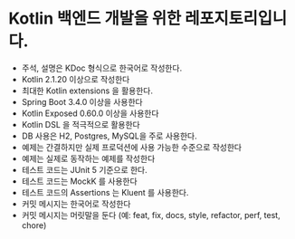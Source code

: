 # Kotlin 백엔드 개발을 위한 레포지토리입니다.

- 주석, 설명은 KDoc 형식으로 한국어로 작성한다.
- Kotlin 2.1.20 이상으로 작성한다
- 최대한 Kotlin extensions 을 활용한다.
- Spring Boot 3.4.0 이상을 사용한다
- Kotlin Exposed 0.60.0 이상을 사용한다
- Kotlin DSL 을 적극적으로 활용한다
- DB 사용은 H2, Postgres, MySQL을 주로 사용한다.
- 예제는 간결하지만 실제 프로덕션에 사용 가능한 수준으로 작성한다
- 예제는 실제로 동작하는 예제를 작성한다
- 테스트 코드는 JUnit 5 기준으로 한다.
- 테스트 코드는 MockK 를 사용한다
- 테스트 코드의 Assertions 는 Kluent 를 사용한다.
- 커밋 메시지는 한국어로 작성한다
- 커밋 메시지는 머릿말을 둔다 (예: feat, fix, docs, style, refactor, perf, test, chore)
